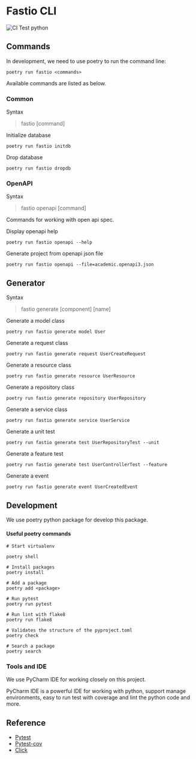 # Fastio CLI 

![CI Test python](https://github.com/FastioPython/fastio-cli/actions/workflows/ci-test.yml/badge.svg?branch=main)

## Commands

In development, we need to use poetry to run the command line:

```shell
poetry run fastio <commands>
```

Available commands are listed as below.

### Common

Syntax

> fastio [command]

Initialize database

```shell
poetry run fastio initdb
```

Drop database

```shell
poetry run fastio dropdb
```

### OpenAPI 

Syntax

> fastio openapi [command]

Commands for working with open api spec.

Display openapi help

```shell
poetry run fastio openapi --help
```

Generate project from openapi json file

```shell
poetry run fastio openapi --file=academic.openapi3.json
```

## Generator

Syntax

> fastio generate [component] [name]

Generate a model class

```shell
poetry run fastio generate model User
```

Generate a request class

```shell
poetry run fastio generate request UserCreateRequest
```

Generate a resource class

```shell
poetry run fastio generate resource UserResource
```

Generate a repository class

```shell
poetry run fastio generate repository UserRepository
```

Generate a service class

```shell
poetry run fastio generate service UserService
```

Generate a unit test

```shell
poetry run fastio generate test UserRepositoryTest --unit
```

Generate a feature test

```shell
poetry run fastio generate test UserControllerTest --feature
```

Generate a event

```shell
poetry run fastio generate event UserCreatedEvent
```

## Development

We use poetry python package for develop this package.


#### Useful poetry commands

```shell
# Start virtualenv

poetry shell

# Install packages
poetry install

# Add a package
poetry add <package>

# Run pytest
poetry run pytest

# Run lint with flake8
poetry run flake8

# Validates the structure of the pyproject.toml 
poetry check

# Search a package
poetry search
```

### Tools and IDE

We use PyCharm IDE for working closely on this project.

PyCharm IDE is a powerful IDE for working with python, support manage environments, 
easy to run test with coverage and lint the python code and more.

## Reference

- [Pytest](https://docs.pytest.org/en/6.2.x/customize.html)
- [Pytest-cov](https://pytest-cov.readthedocs.io/en/latest/config.html)
- [Click](https://click.palletsprojects.com/en/8.0.x/)